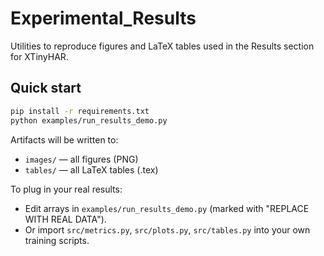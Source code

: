 # Experimental_Results

Utilities to reproduce figures and LaTeX tables used in the Results section for XTinyHAR.

## Quick start
```bash
pip install -r requirements.txt
python examples/run_results_demo.py
```

Artifacts will be written to:
- `images/` — all figures (PNG)
- `tables/` — all LaTeX tables (.tex)

To plug in your real results:
- Edit arrays in `examples/run_results_demo.py` (marked with "REPLACE WITH REAL DATA").
- Or import `src/metrics.py`, `src/plots.py`, `src/tables.py` into your own training scripts.
